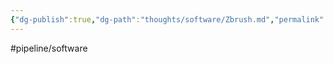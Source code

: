 ```yaml
---
{"dg-publish":true,"dg-path":"thoughts/software/Zbrush.md","permalink":"/thoughts/software/zbrush/","hide":true}
---
```


#pipeline/software